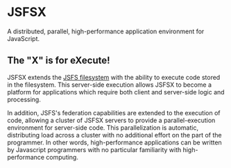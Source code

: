 # JSFSX

A distributed, parallel, high-performance application environment for JavaScript.

## The "X" is for eXecute!

JSFSX extends the [JSFS filesystem](https://gitlab.com/jgullickson/jsfs) with the ability to execute code stored in the filesystem.  This server-side execution allows JSFSX to become a platform for applications which require both client and server-side logic and processing.

In addition, JSFS's federation capabilities are extended to the execution of code, allowing a cluster of JSFSX servers to provide a parallel-execution environment for server-side code.  This parallelization is automatic, distributing load across a cluster with no additional effort on the part of the programmer.  In other words, high-performance applications can be written by Javascript programmers with no particular familiarity with high-performance computing.